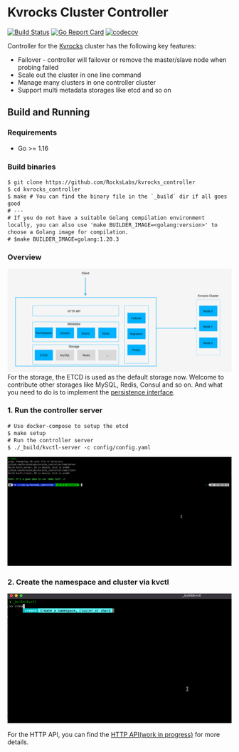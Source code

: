 # Kvrocks Cluster Controller

[![Build Status](https://github.com/RocksLabs/kvrocks_controller/workflows/CI%20Actions/badge.svg)](https://github.com/RocksLabs/kvrocks_controller/actions) [![Go Report Card](https://goreportcard.com/badge/github.com/RocksLabs/kvrocks_controller)](https://goreportcard.com/report/github.com/RocksLabs/kvrocks_controller) [![codecov](https://codecov.io/gh/KvrocksLabs/kvrocks_controller/branch/develop/graph/badge.svg?token=EKU6KU5IWK)](https://codecov.io/gh/KvrocksLabs/kvrocks_controller)

Controller for the [Kvrocks](https://github.com/apache/incubator-kvrocks#---) cluster has the following key features: 

* Failover - controller will failover or remove the master/slave node when probing failed
* Scale out the cluster in one line command
* Manage many clusters in one controller cluster
* Support multi metadata storages like etcd and so on

## Build and Running

### Requirements

* Go >= 1.16

### Build binaries 

```shell
$ git clone https://github.com/RocksLabs/kvrocks_controller
$ cd kvrocks_controller
$ make # You can find the binary file in the `_build` dir if all goes good
# ---
# If you do not have a suitable Golang compilation environment locally, you can also use 'make BUILDER_IMAGE=<golang:version>' to choose a Golang image for compilation.
# $make BUILDER_IMAGE=golang:1.20.3
```
### Overview
![image](docs/images/overview.png)
For the storage, the ETCD is used as the default storage now. Welcome to contribute other storages like MySQL, Redis, Consul and so on. And what you need to do is to implement the [persistence interface](https://github.com/RocksLabs/kvrocks_controller/blob/unstable/storage/persistence/persistence.go).

### 1. Run the controller server 

```shell
# Use docker-compose to setup the etcd
$ make setup
# Run the controller server
$ ./_build/kvctl-server -c config/config.yaml
```
![image](docs/images/server.gif)

### 2. Create the namespace and cluster via kvctl 
![image](docs/images/client.gif)


For the HTTP API, you can find the [HTTP API(work in progress)](docs/API.md) for more details.